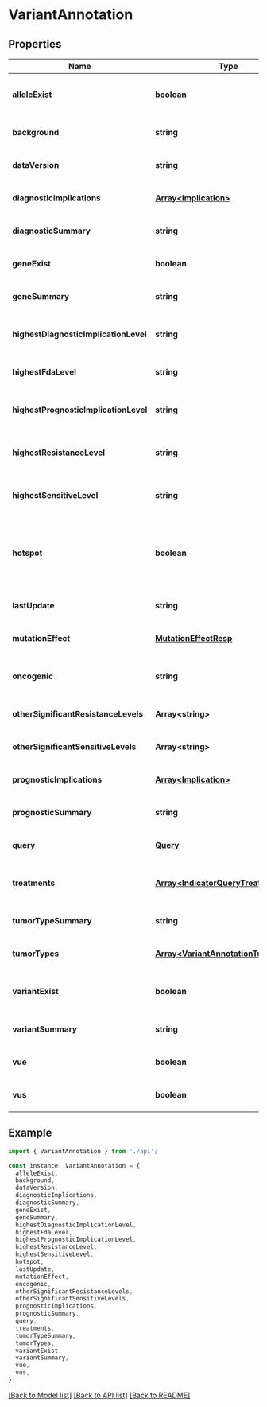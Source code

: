 # VariantAnnotation

## Properties

| Name                                  | Type                                                                         | Description                                                                                                                           | Notes                             |
| ------------------------------------- | ---------------------------------------------------------------------------- | ------------------------------------------------------------------------------------------------------------------------------------- | --------------------------------- |
| **alleleExist**                       | **boolean**                                                                  | Indicates whether the alternate allele has been curated. See SOP Protocol 9.1                                                         | [optional] [default to undefined] |
| **background**                        | **string**                                                                   |                                                                                                                                       | [optional] [default to undefined] |
| **dataVersion**                       | **string**                                                                   | OncoKB data version. See www.oncokb.org/news                                                                                          | [optional] [default to undefined] |
| **diagnosticImplications**            | [**Array&lt;Implication&gt;**](Implication.md)                               | List of diagnostic implications. Defaulted to empty list                                                                              | [optional] [default to undefined] |
| **diagnosticSummary**                 | **string**                                                                   | Diagnostic summary. Defaulted to \&quot;\&quot;                                                                                       | [optional] [default to undefined] |
| **geneExist**                         | **boolean**                                                                  | Indicates whether the gene is curated by OncoKB                                                                                       | [optional] [default to undefined] |
| **geneSummary**                       | **string**                                                                   | Gene summary. Defaulted to \&quot;\&quot;                                                                                             | [optional] [default to undefined] |
| **highestDiagnosticImplicationLevel** | **string**                                                                   | (Nullable) The highest diagnostic level from a list of diagnostic evidences.                                                          | [optional] [default to undefined] |
| **highestFdaLevel**                   | **string**                                                                   | (Nullable) The highest FDA level from a list of therapeutic evidences.                                                                | [optional] [default to undefined] |
| **highestPrognosticImplicationLevel** | **string**                                                                   | (Nullable) The highest prognostic level from a list of prognostic evidences.                                                          | [optional] [default to undefined] |
| **highestResistanceLevel**            | **string**                                                                   | (Nullable) The highest resistance level from a list of therapeutic evidences.                                                         | [optional] [default to undefined] |
| **highestSensitiveLevel**             | **string**                                                                   | (Nullable) The highest sensitivity level from a list of therapeutic evidences.                                                        | [optional] [default to undefined] |
| **hotspot**                           | **boolean**                                                                  | Whether variant is recurrently found in cancer with statistical significance, as defined in Chang et al. (2017). See SOP Protocol 9.2 | [optional] [default to undefined] |
| **lastUpdate**                        | **string**                                                                   | OncoKB data release date. Formatted as MM/DD/YYYY                                                                                     | [optional] [default to undefined] |
| **mutationEffect**                    | [**MutationEffectResp**](MutationEffectResp.md)                              |                                                                                                                                       | [optional] [default to undefined] |
| **oncogenic**                         | **string**                                                                   | The oncogenicity status of the variant. Defaulted to \&quot;Unknown\&quot;.                                                           | [optional] [default to undefined] |
| **otherSignificantResistanceLevels**  | **Array&lt;string&gt;**                                                      | DEPRECATED                                                                                                                            | [optional] [default to undefined] |
| **otherSignificantSensitiveLevels**   | **Array&lt;string&gt;**                                                      | DEPRECATED                                                                                                                            | [optional] [default to undefined] |
| **prognosticImplications**            | [**Array&lt;Implication&gt;**](Implication.md)                               | List of prognostic implications. Defaulted to empty list                                                                              | [optional] [default to undefined] |
| **prognosticSummary**                 | **string**                                                                   | Prognostic summary. Defaulted to \&quot;\&quot;                                                                                       | [optional] [default to undefined] |
| **query**                             | [**Query**](Query.md)                                                        |                                                                                                                                       | [optional] [default to undefined] |
| **treatments**                        | [**Array&lt;IndicatorQueryTreatment&gt;**](IndicatorQueryTreatment.md)       | List of therapeutic implications implications. Defaulted to empty list                                                                | [optional] [default to undefined] |
| **tumorTypeSummary**                  | **string**                                                                   | Tumor type summary. Defaulted to \&quot;\&quot;                                                                                       | [optional] [default to undefined] |
| **tumorTypes**                        | [**Array&lt;VariantAnnotationTumorType&gt;**](VariantAnnotationTumorType.md) |                                                                                                                                       | [optional] [default to undefined] |
| **variantExist**                      | **boolean**                                                                  | Indicates whether an exact match for the queried variant is curated                                                                   | [optional] [default to undefined] |
| **variantSummary**                    | **string**                                                                   | Variant summary. Defaulted to \&quot;\&quot;                                                                                          | [optional] [default to undefined] |
| **vue**                               | **boolean**                                                                  |                                                                                                                                       | [optional] [default to undefined] |
| **vus**                               | **boolean**                                                                  |                                                                                                                                       | [optional] [default to undefined] |

## Example

```typescript
import { VariantAnnotation } from './api';

const instance: VariantAnnotation = {
  alleleExist,
  background,
  dataVersion,
  diagnosticImplications,
  diagnosticSummary,
  geneExist,
  geneSummary,
  highestDiagnosticImplicationLevel,
  highestFdaLevel,
  highestPrognosticImplicationLevel,
  highestResistanceLevel,
  highestSensitiveLevel,
  hotspot,
  lastUpdate,
  mutationEffect,
  oncogenic,
  otherSignificantResistanceLevels,
  otherSignificantSensitiveLevels,
  prognosticImplications,
  prognosticSummary,
  query,
  treatments,
  tumorTypeSummary,
  tumorTypes,
  variantExist,
  variantSummary,
  vue,
  vus,
};
```

[[Back to Model list]](../README.md#documentation-for-models) [[Back to API list]](../README.md#documentation-for-api-endpoints) [[Back to README]](../README.md)
